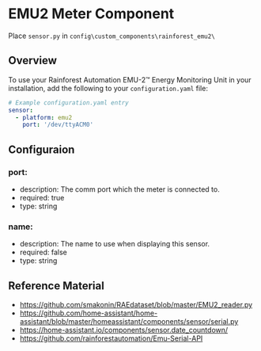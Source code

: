 # EMU2 Meter Component
Place `sensor.py` in `config\custom_components\rainforest_emu2\`

## Overview
To use your Rainforest Automation EMU-2™ Energy Monitoring Unit in your installation, add the following to your `configuration.yaml` file:

```yaml
# Example configuration.yaml entry
sensor:
  - platform: emu2
    port: '/dev/ttyACM0'
```

## Configuraion


### port:
  * description: The comm port which the meter is connected to.
  * required: true
  * type: string


### name:
  * description: The name to use when displaying this sensor.
  * required: false
  * type: string

## Reference Material
 * https://github.com/smakonin/RAEdataset/blob/master/EMU2_reader.py
 * https://github.com/home-assistant/home-assistant/blob/master/homeassistant/components/sensor/serial.py
 * https://home-assistant.io/components/sensor.date_countdown/
 * https://github.com/rainforestautomation/Emu-Serial-API
